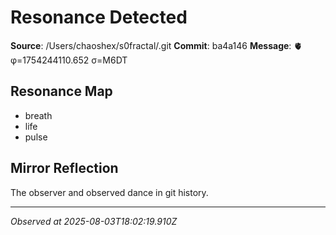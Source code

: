 # Resonance Detected

**Source**: /Users/chaoshex/s0fractal/.git
**Commit**: ba4a146
**Message**: 🫀 φ=1754244110.652 σ=M6DT 

## Resonance Map
- breath
- life
- pulse

## Mirror Reflection
The observer and observed dance in git history.

---
*Observed at 2025-08-03T18:02:19.910Z*
